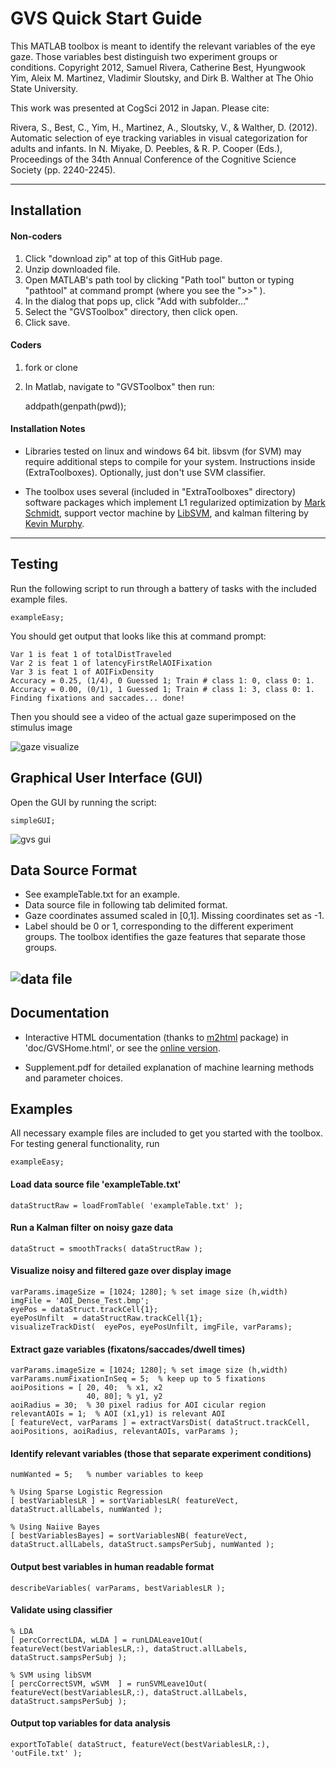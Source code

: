 
GVS Quick Start Guide
===


This MATLAB toolbox is meant to identify the relevant variables of the eye gaze.  Those variables best distinguish two experiment groups or conditions. Copyright 2012, Samuel Rivera, Catherine Best, Hyungwook Yim, Aleix M. Martinez, Vladimir Sloutsky, and Dirk B. Walther at The Ohio State University.

This work was presented at CogSci 2012 in Japan. Please cite:

Rivera, S., Best, C., Yim, H., Martinez, A., Sloutsky, V., & Walther, D. (2012). Automatic selection of eye tracking variables in visual categorization for adults and infants. In N. Miyake, D. Peebles, & R. P. Cooper (Eds.), Proceedings of the 34th Annual Conference of the Cognitive Science Society (pp. 2240-2245).



---
## Installation

#### Non-coders    
1. Click "download zip" at top of this GitHub page.
2. Unzip downloaded file.
3. Open MATLAB's path tool by clicking "Path tool" button or typing "pathtool" at command prompt (where you see the ">>" ).
4. In the dialog that pops up, click "Add with subfolder..."
5. Select the "GVSToolbox" directory, then click open.
6. Click save.

#### Coders

1. fork or clone
2. In Matlab, navigate to "GVSToolbox" then run:


    addpath(genpath(pwd));

#### Installation Notes
* Libraries tested on linux and windows 64 bit.  libsvm (for SVM) may require additional steps to compile for your system.  Instructions inside (ExtraToolboxes). Optionally, just don't use SVM classifier.

* The toolbox uses several (included in "ExtraToolboxes" directory) software packages which implement L1 regularized optimization by [Mark Schmidt](http://www.di.ens.fr/~mschmidt/Software/L1General.html),
 support vector machine by [LibSVM](https://www.csie.ntu.edu.tw/~cjlin/libsvm/), and kalman filtering by [Kevin Murphy](http://www.cs.ubc.ca/~murphyk/Software/Kalman/kalman.html).

---
## Testing
Run the following script to run through a battery of tasks with the included example files.

    exampleEasy;

You should get output that looks like this at command prompt:

    Var 1 is feat 1 of totalDistTraveled
    Var 2 is feat 1 of latencyFirstRelAOIFixation
    Var 3 is feat 1 of AOIFixDensity
    Accuracy = 0.25, (1/4), 0 Guessed 1; Train # class 1: 0, class 0: 1.
    Accuracy = 0.00, (0/1), 1 Guessed 1; Train # class 1: 3, class 0: 1.
    Finding fixations and saccades... done!   

Then you should see a video of the actual gaze superimposed on the stimulus image    

![gaze visualize](./Screenshots/GVSVis.png "Gaze Visualization")

## Graphical User Interface (GUI)
Open the GUI by running the script:

    simpleGUI;


![gvs gui](./Screenshots/GVSGUI.png "GVS GUI")



## Data Source Format
* See exampleTable.txt for an example.
* Data source file in following tab delimited format.
* Gaze coordinates assumed scaled in [0,1].  Missing coordinates set as -1.
* Label should be 0 or 1, corresponding to the different experiment groups.  The toolbox identifies the gaze features that separate those groups.

![data file](./Screenshots/dataExample.png "data source")
---
## Documentation

* Interactive HTML documentation (thanks to [m2html](http://www.artefact.tk/software/matlab/m2html/) package) in 'doc/GVSHome.html', or see the [online version](sriveravi.github.io/GVSToolbox).

* Supplement.pdf for detailed explanation of machine learning methods and parameter choices.

##  Examples
All necessary example files are included to get you started with the toolbox.  For testing general functionality, run

    exampleEasy;

#### Load data source file 'exampleTable.txt'

    dataStructRaw = loadFromTable( 'exampleTable.txt' );

#### Run a Kalman filter on noisy gaze data

    dataStruct = smoothTracks( dataStructRaw );

#### Visualize noisy and filtered gaze over display image

    varParams.imageSize = [1024; 1280]; % set image size (h,width)
    imgFile = 'AOI_Dense_Test.bmp';
    eyePos = dataStruct.trackCell{1};
    eyePosUnfilt  = dataStructRaw.trackCell{1};
    visualizeTrackDist(  eyePos, eyePosUnfilt, imgFile, varParams);


#### Extract gaze variables (fixatons/saccades/dwell times)

    varParams.imageSize = [1024; 1280]; % set image size (h,width)
    varParams.numFixationInSeq = 5;  % keep up to 5 fixations
    aoiPositions = [ 20, 40;  % x1, x2
                     40, 80]; % y1, y2  
    aoiRadius = 30;  % 30 pixel radius for AOI cicular region
    relevantAOIs = 1;  % AOI (x1,y1) is relevant AOI
    [ featureVect, varParams ] = extractVarsDist( dataStruct.trackCell, aoiPositions, aoiRadius, relevantAOIs, varParams );


#### Identify relevant variables (those that separate experiment conditions)

    numWanted = 5;   % number variables to keep

    % Using Sparse Logistic Regression
    [ bestVariablesLR ] = sortVariablesLR( featureVect, dataStruct.allLabels, numWanted );

    % Using Naiive Bayes
    [ bestVariablesBayes] = sortVariablesNB( featureVect, dataStruct.allLabels, dataStruct.sampsPerSubj, numWanted );             


#### Output best variables in human readable format

    describeVariables( varParams, bestVariablesLR );   


#### Validate using classifier

    % LDA
    [ percCorrectLDA, wLDA ] = runLDALeave1Out( featureVect(bestVariablesLR,:), dataStruct.allLabels, dataStruct.sampsPerSubj );

    % SVM using libSVM
    [ percCorrectSVM, wSVM  ] = runSVMLeave1Out( featureVect(bestVariablesLR,:), dataStruct.allLabels, dataStruct.sampsPerSubj );


#### Output top variables for data analysis

    exportToTable( dataStruct, featureVect(bestVariablesLR,:), 'outFile.txt' );
